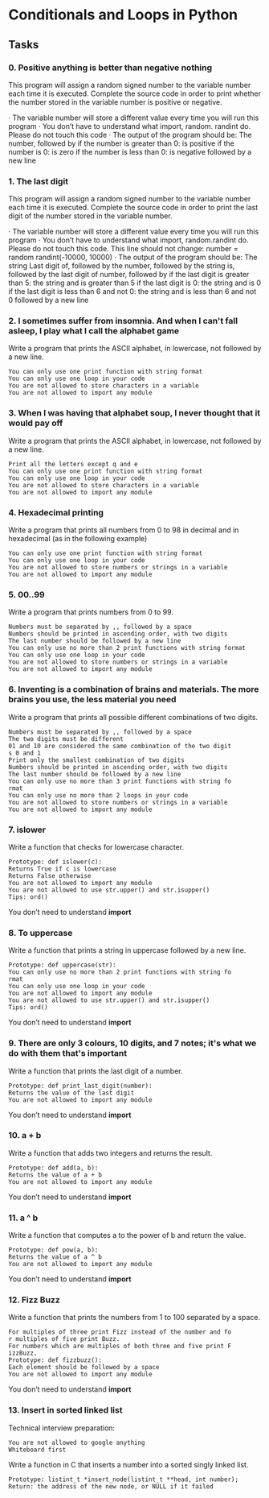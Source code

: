 # Conditionals and Loops in Python

## Tasks 

### 0. Positive anything is better than negative nothing
This program will assign a random signed number to the variable number each time it is executed. Complete the source code in order to print whether the number stored in the variable number is positive or negative.


· The variable number will store a different value every time you will run this program
· You don’t have to understand what import, random. randint do. Please do not touch this code
· The output of the program should be:
	The number, followed by
		if the number is greater than 0: is positive
		if the number is 0: is zero
		if the number is less than 0: is negative
	followed by a new line

### 1. The last digit
This program will assign a random signed number to the variable number each time it is executed. Complete the source code in order to print the last digit of the number stored in the variable number.


· The variable number will store a different value every time you will	 run this program
· You don’t have to understand what import, random.randint do. Please 	do not touch this code. This line should not change: number = random  randint(-10000, 10000)
· The output of the program should be:
	The string Last digit of, followed by
	the number, followed by
	the string is, followed by the last digit of number, followed by
		if the last digit is greater than 5: the string and is		       greater than 5
		if the last digit is 0: the string and is 0
		if the last digit is less than 6 and not 0: the string 		      and is less than 6 and not 0
	followed by a new line

### 2. I sometimes suffer from insomnia. And when I can't fall asleep, I play what I call the alphabet game
Write a program that prints the ASCII alphabet, in lowercase, not followed by a new line.

	You can only use one print function with string format
	You can only use one loop in your code
	You are not allowed to store characters in a variable
	You are not allowed to import any module

### 3. When I was having that alphabet soup, I never thought that it would pay off
Write a program that prints the ASCII alphabet, in lowercase, not followed by a new line.

	Print all the letters except q and e
	You can only use one print function with string format
	You can only use one loop in your code
	You are not allowed to store characters in a variable
	You are not allowed to import any module

### 4. Hexadecimal printing
Write a program that prints all numbers from 0 to 98 in decimal and in hexadecimal (as in the following example)

	You can only use one print function with string format
	You can only use one loop in your code
	You are not allowed to store numbers or strings in a variable
	You are not allowed to import any module

### 5. 00..99
Write a program that prints numbers from 0 to 99.

	Numbers must be separated by ,, followed by a space
	Numbers should be printed in ascending order, with two digits
	The last number should be followed by a new line
	You can only use no more than 2 print functions with string format
	You can only use one loop in your code
	You are not allowed to store numbers or strings in a variable
	You are not allowed to import any module

### 6. Inventing is a combination of brains and materials. The more brains you use, the less material you need
Write a program that prints all possible different combinations of two digits.

	Numbers must be separated by ,, followed by a space
	The two digits must be different
	01 and 10 are considered the same combination of the two digit	      s 0 and 1
	Print only the smallest combination of two digits
	Numbers should be printed in ascending order, with two digits
	The last number should be followed by a new line
	You can only use no more than 3 print functions with string fo        rmat
	You can only use no more than 2 loops in your code
	You are not allowed to store numbers or strings in a variable
	You are not allowed to import any module

### 7. islower
Write a function that checks for lowercase character.

	Prototype: def islower(c):
	Returns True if c is lowercase
	Returns False otherwise
	You are not allowed to import any module
	You are not allowed to use str.upper() and str.isupper()
	Tips: ord()
You don’t need to understand __import__

### 8. To uppercase
Write a function that prints a string in uppercase followed by a new line.

	Prototype: def uppercase(str):
	You can only use no more than 2 print functions with string fo	      rmat
	You can only use one loop in your code
	You are not allowed to import any module
	You are not allowed to use str.upper() and str.isupper()
	Tips: ord()
You don’t need to understand __import__

### 9. There are only 3 colours, 10 digits, and 7 notes; it's what we do with them that's important
Write a function that prints the last digit of a number.

	Prototype: def print_last_digit(number):
	Returns the value of the last digit
	You are not allowed to import any module
You don’t need to understand __import__

### 10. a + b
Write a function that adds two integers and returns the result.

	Prototype: def add(a, b):
	Returns the value of a + b
	You are not allowed to import any module
You don’t need to understand __import__

### 11. a ^ b
Write a function that computes a to the power of b and return the value.

	Prototype: def pow(a, b):
	Returns the value of a ^ b
	You are not allowed to import any module
You don’t need to understand __import__

### 12. Fizz Buzz
Write a function that prints the numbers from 1 to 100 separated by a space.

	For multiples of three print Fizz instead of the number and fo        r multiples of five print Buzz.
	For numbers which are multiples of both three and five print F        izzBuzz.
	Prototype: def fizzbuzz():
	Each element should be followed by a space
	You are not allowed to import any module
You don’t need to understand __import__

### 13. Insert in sorted linked list
Technical interview preparation:

	You are not allowed to google anything
	Whiteboard first
Write a function in C that inserts a number into a sorted singly linked list.

	Prototype: listint_t *insert_node(listint_t **head, int number);
	Return: the address of the new node, or NULL if it failed

